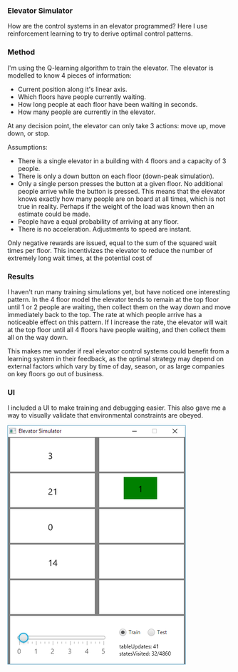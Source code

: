 ### Elevator Simulator

How are the control systems in an elevator programmed? Here I use reinforcement learning to try
to derive optimal control patterns.

### Method

I'm using the Q-learning algorithm to train the elevator. The elevator is modelled to know 4 pieces of information:
* Current position along it's linear axis.
* Which floors have people currently waiting.
* How long people at each floor have been waiting in seconds.
* How many people are currently in the elevator.

At any decision point, the elevator can only take 3 actions: move up, move down, or stop.

Assumptions: 
* There is a single elevator in a building with 4 floors and a capacity of 3 people.
* There is only a down button on each floor (down-peak simulation).
* Only a single person presses the button at a given floor. No additional people arrive while the button is pressed.
This means that the elevator knows exactly how many people are on board at all times, which is not true in reality. 
Perhaps if the weight of the load was known then an estimate could be made.
* People have a equal probability of arriving at any floor.
* There is no acceleration. Adjustments to speed are instant.

Only negative rewards are issued, equal to the sum of the squared wait times per floor. This incentivizes the elevator
to reduce the number of extremely long wait times, at the potential cost of 

### Results
I haven't run many training simulations yet, but have noticed one interesting pattern. In the 4 floor model the elevator
tends to remain at the top floor until 1 or 2 people are waiting, then collect them on the way down and move immediately
back to the top. The rate at which people arrive has a noticeable effect on this pattern. If I increase the rate, the
elevator will wait at the top floor until all 4 floors have people waiting, and then collect them all on the way down.

This makes me wonder if real elevator control systems could benefit from a learning system in their feedback, as the
optimal strategy may depend on external factors which vary by time of day, season, or as large companies on key floors 
go out of business.

### UI

I included a UI to make training and debugging easier. This also gave me a way to visually validate that environmental
constraints are obeyed.

<img src="/demo/demo.png">
